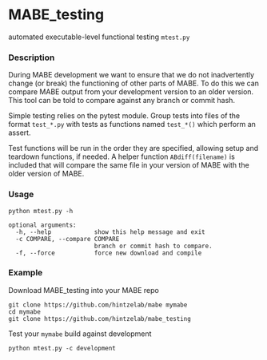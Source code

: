 # MABE_testing
automated executable-level functional testing
`mtest.py`

### Description
During MABE development we want to ensure that
we do not inadvertently change (or break) the
functioning of other parts of MABE. To do this
we can compare MABE output from your development
version to an older version. This tool can be
told to compare against any branch or commit
hash.

Simple testing relies on the pytest module.
Group tests into files of the format `test_*.py`
with tests as functions named `test_*()` which
perform an assert.

Test functions will be run in the order they are
specified, allowing setup and teardown functions,
if needed. A helper function `ABdiff(filename)` is
included that will compare the same file in your
version of MABE with the older version of MABE.

### Usage
```
python mtest.py -h

optional arguments:
  -h, --help            show this help message and exit
  -c COMPARE, --compare COMPARE
                        branch or commit hash to compare.                                                                            
  -f, --force           force new download and compile
```

### Example
Download MABE_testing into your MABE repo

```
git clone https://github.com/hintzelab/mabe mymabe
cd mymabe
git clone https://github.com/hintzelab/mabe_testing
```

Test your `mymabe` build against development
```
python mtest.py -c development
```
